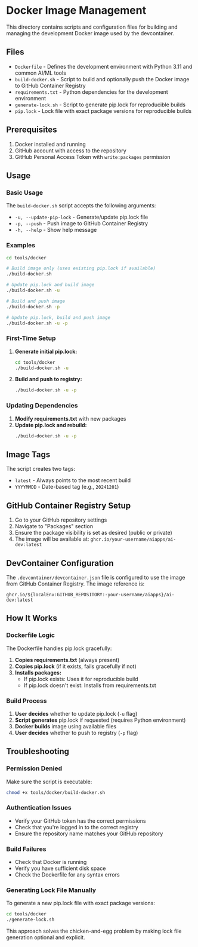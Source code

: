 # Docker Image Management

This directory contains scripts and configuration files for building and managing the development Docker image used by the devcontainer.

## Files

- `Dockerfile` - Defines the development environment with Python 3.11 and common AI/ML tools
- `build-docker.sh` - Script to build and optionally push the Docker image to GitHub Container Registry
- `requirements.txt` - Python dependencies for the development environment
- `generate-lock.sh` - Script to generate pip.lock for reproducible builds
- `pip.lock` - Lock file with exact package versions for reproducible builds

## Prerequisites

1. Docker installed and running
2. GitHub account with access to the repository
3. GitHub Personal Access Token with `write:packages` permission

## Usage

### Basic Usage

The `build-docker.sh` script accepts the following arguments:

- `-u, --update-pip-lock` - Generate/update pip.lock file
- `-p, --push` - Push image to GitHub Container Registry
- `-h, --help` - Show help message

### Examples

```bash
cd tools/docker

# Build image only (uses existing pip.lock if available)
./build-docker.sh

# Update pip.lock and build image
./build-docker.sh -u

# Build and push image
./build-docker.sh -p

# Update pip.lock, build and push image
./build-docker.sh -u -p
```

### First-Time Setup

1. **Generate initial pip.lock:**
   ```bash
   cd tools/docker
   ./build-docker.sh -u
   ```

2. **Build and push to registry:**
   ```bash
   ./build-docker.sh -u -p
   ```

### Updating Dependencies

1. **Modify requirements.txt** with new packages
2. **Update pip.lock and rebuild:**
   ```bash
   ./build-docker.sh -u -p
   ```

## Image Tags

The script creates two tags:
- `latest` - Always points to the most recent build
- `YYYYMMDD` - Date-based tag (e.g., `20241201`)

## GitHub Container Registry Setup

1. Go to your GitHub repository settings
2. Navigate to "Packages" section
3. Ensure the package visibility is set as desired (public or private)
4. The image will be available at: `ghcr.io/your-username/aiapps/ai-dev:latest`

## DevContainer Configuration

The `.devcontainer/devcontainer.json` file is configured to use the image from GitHub Container Registry. The image reference is:

```
ghcr.io/${localEnv:GITHUB_REPOSITORY:-your-username/aiapps}/ai-dev:latest
```

## How It Works

### Dockerfile Logic

The Dockerfile handles pip.lock gracefully:

1. **Copies requirements.txt** (always present)
2. **Copies pip.lock** (if it exists, fails gracefully if not)
3. **Installs packages:**
   - If pip.lock exists: Uses it for reproducible build
   - If pip.lock doesn't exist: Installs from requirements.txt

### Build Process

1. **User decides** whether to update pip.lock (`-u` flag)
2. **Script generates** pip.lock if requested (requires Python environment)
3. **Docker builds** image using available files
4. **User decides** whether to push to registry (`-p` flag)

## Troubleshooting

### Permission Denied
Make sure the script is executable:
```bash
chmod +x tools/docker/build-docker.sh
```

### Authentication Issues
- Verify your GitHub token has the correct permissions
- Check that you're logged in to the correct registry
- Ensure the repository name matches your GitHub repository

### Build Failures
- Check that Docker is running
- Verify you have sufficient disk space
- Check the Dockerfile for any syntax errors

### Generating Lock File Manually

To generate a new pip.lock file with exact package versions:

```bash
cd tools/docker
./generate-lock.sh
```

This approach solves the chicken-and-egg problem by making lock file generation optional and explicit.
